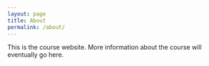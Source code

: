 ```yaml
---
layout: page
title: About
permalink: /about/
---
```


This is the course website. More information about the course will eventually go here.
